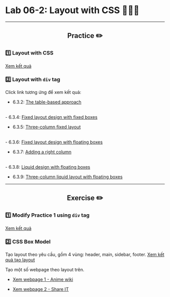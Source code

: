 # Lab 06-2: Layout with CSS :orange_book::blue_book::green_book:

---
<div align="center">

## Practice :pencil2:
</div>

### :one: Layout with CSS

<a href="https://hieupham2000.github.io/Web-Technology-Lab/Lab06-2/practice1/mypage.html">Xem kết quả</a>

### :two: Layout with ```div``` tag

Click link tương ứng để xem kết quả:

- 6.3.2: <a href="https://hieupham2000.github.io/Web-Technology-Lab/Lab06-2/pracrice2/6.3.2">The table-based approach</a>
<br>
- 6.3.4: <a href="https://hieupham2000.github.io/Web-Technology-Lab/Lab06-2/pracrice2/6.3.4">Fixed layout design with fixed boxes</a>

- 6.3.5:	<a href="https://hieupham2000.github.io/Web-Technology-Lab/Lab06-2/pracrice2/6.3.5">Three-column fixed layout</a>
<br>
- 6.3.6:	<a href="https://hieupham2000.github.io/Web-Technology-Lab/Lab06-2/pracrice2/6.3.6">Fixed layout design with floating boxes</a>

- 6.3.7:	<a href="https://hieupham2000.github.io/Web-Technology-Lab/Lab06-2/pracrice2/6.3.7">Adding a right column</a>
<br>
- 6.3.8:	<a href="https://hieupham2000.github.io/Web-Technology-Lab/Lab06-2/pracrice2/6.3.8">Liquid design with floating boxes</a>

- 6.3.9:	<a href="https://hieupham2000.github.io/Web-Technology-Lab/Lab06-2/pracrice2/6.3.9">Three-column liquid layout with floating boxes</a>


---

<div align="center">

## Exercise :pencil2:
</div>

### :one: Modify Practice 1 using ```div``` tag

<a href="https://hieupham2000.github.io/Web-Technology-Lab/Lab06-2/exercise1/index.html">Xem kết quả</a>

### :two: CSS Box Model


Tạo layout theo yêu cầu, gồm 4 vùng: header, main, sidebar, footer. <a href="https://hieupham2000.github.io/Web-Technology-Lab/Lab06-2/exercise2/layout/layout.html">Xem kết quả tạo layout</a> 



Tạo một số webpage theo layout trên.

- <a href="https://hieupham2000.github.io/Web-Technology-Lab/Lab06-2/exercise2/webpage1">Xem webpage 1 - Anime wiki</a>

- <a href="https://hieupham2000.github.io/Web-Technology-Lab/Lab06-2/exercise2/webpage2">Xem webpage 2 - Share IT</a>

